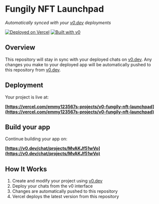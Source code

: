 # Fungily NFT Launchpad

*Automatically synced with your [v0.dev](https://v0.dev) deployments*

[![Deployed on Vercel](https://img.shields.io/badge/Deployed%20on-Vercel-black?style=for-the-badge&logo=vercel)](https://vercel.com/emmy123567s-projects/v0-fungily-nft-launchpad)
[![Built with v0](https://img.shields.io/badge/Built%20with-v0.dev-black?style=for-the-badge)](https://v0.dev/chat/projects/MvAKJf51wVo)

## Overview

This repository will stay in sync with your deployed chats on [v0.dev](https://v0.dev).
Any changes you make to your deployed app will be automatically pushed to this repository from [v0.dev](https://v0.dev).

## Deployment

Your project is live at:

**[https://vercel.com/emmy123567s-projects/v0-fungily-nft-launchpad](https://vercel.com/emmy123567s-projects/v0-fungily-nft-launchpad)**

## Build your app

Continue building your app on:

**[https://v0.dev/chat/projects/MvAKJf51wVo](https://v0.dev/chat/projects/MvAKJf51wVo)**

## How It Works

1. Create and modify your project using [v0.dev](https://v0.dev)
2. Deploy your chats from the v0 interface
3. Changes are automatically pushed to this repository
4. Vercel deploys the latest version from this repository